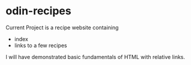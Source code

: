 # odin-recipes

Current Project is a recipe website containing
- index
- links to a few recipes

I will have demonstrated basic fundamentals of HTML with relative links.